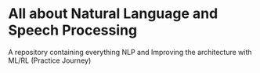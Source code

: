 # All about Natural Language and Speech Processing                   
A repository containing everything NLP and Improving the architecture with ML/RL (Practice Journey)      
   
                                      
